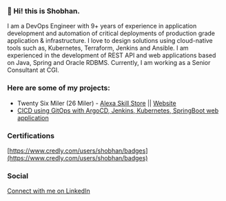 ### 👋 Hi! this is Shobhan.

I am a DevOps Engineer with 9+ years of experience in application development and automation of critical deployments of production grade application & infrastructure. I love to design solutions using cloud-native tools such as, Kubernetes, Terraform, Jenkins and Ansible. I am experienced in the development of REST API and web applications based on Java, Spring and Oracle RDBMS. Currently, I am working as a Senior Consultant at CGI.

### Here are some of my projects:
- Twenty Six Miler (26 Miler) - [Alexa Skill Store](https://www.amazon.com/dp/B09WDM5P4L) || [Website](https://26miler.github.io/)
- [CICD using GitOps with ArgoCD, Jenkins, Kubernetes, SpringBoot web application](https://github.com/shobhans/cicd_gitops_k8s)

### Certifications
[https://www.credly.com/users/shobhan/badges](https://www.credly.com/users/shobhan/badges)

### Social
[Connect with me on LinkedIn](https://www.linkedin.com/in/buzz-shobhan/)
